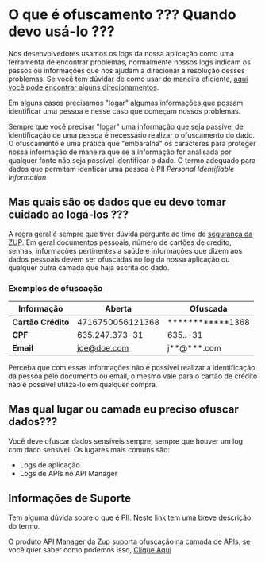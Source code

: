 # O que é ofuscamento ??? Quando devo usá-lo ???

Nos desenvolvedores usamos os logs da nossa aplicação como uma ferramenta de encontrar
problemas, normalmente nossos logs indicam os passos ou informações que nos ajudam a direcionar
a resolução desses problemas. Se você tem dúvidar de como usar de maneira eficiente, [aqui você pode encontrar alguns direcionamentos](../informacao_suporte/spring-logging.md).

Em alguns casos precisamos "logar" algumas informações que possam identificar uma pessoa e nesse caso
que começam nossos problemas. 

Sempre que você precisar "logar" uma informação que seja passível de identificação
de uma pessoa é necessário realizar o ofuscamento do dado. O ofuscamento é uma prática que "embaralha"
os caracteres para proteger nossa informação de maneira que se a informação for analisada por qualquer fonte
não seja possível identificar o dado. O termo adequado para dados que permitam idenficar uma pessoa é 
PII _Personal Identifiable Information_

## Mas quais são os dados que eu devo tomar cuidado ao logá-los ???

A regra geral é sempre que tiver dúvida pergunte ao time de [segurança da ZUP](https://sites.google.com/zup.com.br/core-shield/myspace-cs).
Em geral documentos pessoais, número de cartões de credito, senhas, informações pertinentes a saúde e informações que dizem aos dados pessoais devem ser 
ofuscadas no log da nossa aplicação ou qualquer outra camada que haja escrita do dado. 

### Exemplos de ofuscação

| Informação          | Aberta            | Ofuscada         |
| -------------       | -------------     | -------------    |
| **Cartão Crédito**  | 4716750056121368  | ************1368 |
| **CPF**             | 635.247.373-31    | 635.***.***-31   |
| **Email**           | joe@doe.com       | j**@***.com      |

Perceba que com essas informações não é possível realizar a identificação da pessoa pelo
documento ou email, o mesmo vale para o cartão de crédito não é possível utilizá-lo em qualquer
compra.

## Mas qual lugar ou camada eu preciso ofuscar dados???

Você deve ofuscar dados sensíveis sempre, sempre que houver um log com dado sensível. Os lugares mais
comuns são:
- Logs de aplicação
- Logs de APIs no API Manager 

## Informações de Suporte

Tem alguma dúvida sobre o que é PII. Neste [link](https://www.gsa.gov/reference/gsa-privacy-program/rules-and-policies-protecting-pii-privacy-act) tem uma breve descrição do termo.

O produto API Manager da Zup suporta ofuscação na camada de APIs, se você quer saber como podemos isso, [Clique Aqui](https://www.zup.com.br/produtos/api-manager)


